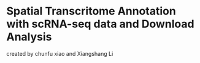 # Spatial Transcritome Annotation with scRNA-seq data and Download Analysis
created by chunfu xiao and Xiangshang Li
